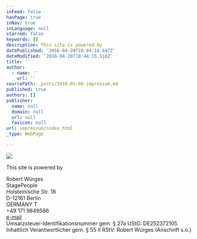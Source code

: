 ```yaml
---
inFeed: false
hasPage: true
inNav: true
inLanguage: null
starred: false
keywords: []
description: This site is powered by
datePublished: '2016-04-20T18:44:18.647Z'
dateModified: '2016-04-20T18:44:15.518Z'
title: ''
author:
  - name: ''
    url: ''
sourcePath: _posts/2016-03-08-impressum.md
published: true
authors: []
publisher:
  name: null
  domain: null
  url: null
  favicon: null
url: impressum/index.html
_type: WebPage

---
```

![](https://s3-us-west-2.amazonaws.com/the-grid-img/p/a96447b6fcea48ea2c42326018e5579a7fcba967.jpg)

This site is powered by

Robert Würges   
StagePeople  
Holsteinische Str. 18   
D-12161 Berlin   
GERMANY T   
+49 171 9849586   
[e-mail][0]  
Umsatzsteuer-Identifikationsnummer gem. § 27a UStG: DE252372105   
Inhaltlich Verantwortlicher gem. § 55 II RStV: Robert Würges (Anschrift s.o.) 

[0]: http://www.stagepeople.com/